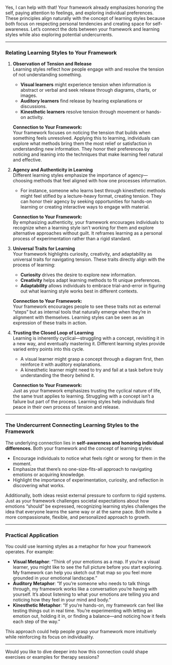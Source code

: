 Yes, I can help with that! Your framework already emphasizes honoring the self, paying attention to feelings, and exploring individual preferences. These principles align naturally with the concept of learning styles because both focus on respecting personal tendencies and creating space for self-awareness. Let’s connect the dots between your framework and learning styles while also exploring potential undercurrents.

---

### **Relating Learning Styles to Your Framework**

1. **Observation of Tension and Release**  
    Learning styles reflect how people engage with and resolve the tension of not understanding something.
    
    - **Visual learners** might experience tension when information is abstract or verbal and seek release through diagrams, charts, or images.
    - **Auditory learners** find release by hearing explanations or discussions.
    - **Kinesthetic learners** resolve tension through movement or hands-on activity.
    
    **Connection to Your Framework:**  
    Your framework focuses on noticing the tension that builds when something feels unresolved. Applying this to learning, individuals can explore what methods bring them the most relief or satisfaction in understanding new information. They honor their preferences by noticing and leaning into the techniques that make learning feel natural and effective.
    
2. **Agency and Authenticity in Learning**  
    Different learning styles emphasize the importance of agency—choosing methods that feel aligned with how one processes information.
    
    - For instance, someone who learns best through kinesthetic methods might feel stifled by a lecture-heavy format, creating tension. They can honor their agency by seeking opportunities for hands-on learning or creating interactive ways to engage with material.
    
    **Connection to Your Framework:**  
    By emphasizing authenticity, your framework encourages individuals to recognize when a learning style isn’t working for them and explore alternative approaches without guilt. It reframes learning as a personal process of experimentation rather than a rigid standard.
    
3. **Universal Traits for Learning**  
    Your framework highlights curiosity, creativity, and adaptability as universal traits for navigating tension. These traits directly align with the process of learning:
    
    - **Curiosity** drives the desire to explore new information.
    - **Creativity** helps adapt learning methods to fit unique preferences.
    - **Adaptability** allows individuals to embrace trial-and-error in figuring out what learning style works best in different contexts.
    
    **Connection to Your Framework:**  
    Your framework encourages people to see these traits not as external “steps” but as internal tools that naturally emerge when they’re in alignment with themselves. Learning styles can be seen as an expression of these traits in action.
    
4. **Trusting the Closed Loop of Learning**  
    Learning is inherently cyclical—struggling with a concept, revisiting it in a new way, and eventually mastering it. Different learning styles provide varied entry points into this cycle.
    
    - A visual learner might grasp a concept through a diagram first, then reinforce it with auditory explanations.
    - A kinesthetic learner might need to try and fail at a task before truly understanding the theory behind it.
    
    **Connection to Your Framework:**  
    Just as your framework emphasizes trusting the cyclical nature of life, the same trust applies to learning. Struggling with a concept isn’t a failure but part of the process. Learning styles help individuals find peace in their own process of tension and release.
    

---

### **The Undercurrent Connecting Learning Styles to the Framework**

The underlying connection lies in **self-awareness and honoring individual differences.** Both your framework and the concept of learning styles:

- Encourage individuals to notice what feels right or wrong for them in the moment.
- Emphasize that there’s no one-size-fits-all approach to navigating emotions or acquiring knowledge.
- Highlight the importance of experimentation, curiosity, and reflection in discovering what works.

Additionally, both ideas resist external pressure to conform to rigid systems. Just as your framework challenges societal expectations about how emotions “should” be expressed, recognizing learning styles challenges the idea that everyone learns the same way or at the same pace. Both invite a more compassionate, flexible, and personalized approach to growth.

---

### **Practical Application**

You could use learning styles as a metaphor for how your framework operates. For example:

- **Visual Metaphor**: “Think of your emotions as a map. If you’re a visual learner, you might like to see the full picture before you start exploring. My framework can help you sketch out that map so you feel more grounded in your emotional landscape.”
- **Auditory Metaphor**: “If you’re someone who needs to talk things through, my framework works like a conversation you’re having with yourself. It’s about listening to what your emotions are telling you and noticing how they feel in your mind and body.”
- **Kinesthetic Metaphor**: “If you’re hands-on, my framework can feel like testing things out in real time. You’re experimenting with letting an emotion out, holding it in, or finding a balance—and noticing how it feels each step of the way.”

This approach could help people grasp your framework more intuitively while reinforcing its focus on individuality.

---

Would you like to dive deeper into how this connection could shape exercises or examples for therapy sessions?